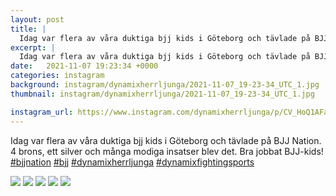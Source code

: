```yaml
---
layout: post
title: |
  Idag var flera av våra duktiga bjj kids i Göteborg och tävlade på BJJ Nation
excerpt: |
  Idag var flera av våra duktiga bjj kids i Göteborg och tävlade på BJJ Nation. 4 brons, ett silver och många modiga insatser blev det. Bra jobbat BJJ-kids!    
date:   2021-11-07 19:23:34 +0000
categories: instagram
background: instagram/dynamixherrljunga/2021-11-07_19-23-34_UTC_1.jpg
thumbnail: instagram/dynamixherrljunga/2021-11-07_19-23-34_UTC_1.jpg

instagram_url: https://www.instagram.com/dynamixherrljunga/p/CV_HoQ1AFa-
---
```

Idag var flera av våra duktiga bjj kids i Göteborg och tävlade på BJJ Nation. 4 brons, ett silver och många modiga insatser blev det. Bra jobbat BJJ-kids! [#bjjnation](https://www.instagram.com/explore/tags/bjjnation/) [#bjj](https://www.instagram.com/explore/tags/bjj/) [#dynamixherrljunga](https://www.instagram.com/explore/tags/dynamixherrljunga/) [#dynamixfightingsports](https://www.instagram.com/explore/tags/dynamixfightingsports/)



<img src='{{ site.baseurl }}/instagram/dynamixherrljunga/2021-11-07_19-23-34_UTC_1.jpg' class='img-fluid' />


<img src='{{ site.baseurl }}/instagram/dynamixherrljunga/2021-11-07_19-23-34_UTC_2.jpg' class='img-fluid' />


<img src='{{ site.baseurl }}/instagram/dynamixherrljunga/2021-11-07_19-23-34_UTC_3.jpg' class='img-fluid' />


<img src='{{ site.baseurl }}/instagram/dynamixherrljunga/2021-11-07_19-23-34_UTC_4.jpg' class='img-fluid' />


<img src='{{ site.baseurl }}/instagram/dynamixherrljunga/2021-11-07_19-23-34_UTC_5.jpg' class='img-fluid' />
